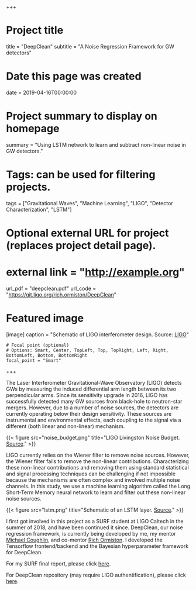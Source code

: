 +++
# Project title
title = "DeepClean" 
subtitle = "A Noise Regression Framework for GW detectors"

# Date this page was created
date = 2019-04-16T00:00:00

# Project summary to display on homepage
summary = "Using LSTM network to learn and subtract non-linear noise in GW detectors."

# Tags: can be used for filtering projects.
tags = ["Gravitational Waves", "Machine Learning", "LIGO", "Detector Characterization", "LSTM"]

# Optional external URL for project (replaces project detail page).
# external link = "http://example.org"
url_pdf = "deepclean.pdf"
url_code = "https://git.ligo.org/rich.ormiston/DeepClean"

# Featured image

[image]
    caption = "Schematic of LIGO interferometer design. Source: [LIGO](https://arxiv.org/abs/1602.03837)"

    # Focal point (optional)
    # Options: Smart, Center, TopLeft, Top, TopRight, Left, Right, BottomLeft, Bottom, BottomRight
    focal_point = "Smart"

+++

The Laser Interferometer Gravitational-Wave Observatory (LIGO) detects GWs by measuring the 
induced differential arm length between its two perpendicular arms. Since its sensitivity upgrade 
in 2016, LIGO has successfully detected many GW sources from black-hole to neutron-star mergers. However,
due to a number of noise sources, the detectors are currently operating below their design sensitivity.
These sources are instrumental and environmental effects, each coupling to the signal via a different 
(both linear and non-linear) mechanism.

{{< figure src="noise_budget.png" title="LIGO Livingston Noise Budget. [Source](https://www.ligo.org/science/Publication-O1Noise/index.php)." >}}

LIGO currently relies on the Wiener filter to remove noise sources. However, the Wiener filter fails
to remove the non-linear contributions. Characterizing these non-linear contributions and removing them 
using standard statistical and signal processing techniques can be challenging if not impossible because the 
mechanisms are often complex and involved multiple noise channels. In this study, we use a machine learning 
algorithm called the Long Short-Term Memory neural network to learn and filter out these non-linear noise sources.

{{< figure src="lstm.png" title="Schematic of an LSTM layer. [Source](https://colah.github.io/posts/2015-08-Understanding-LSTMs/)." >}}

I first got involved in this project as a SURF student at LIGO Caltech in the summer of 2018, and have been continued 
it since. DeepClean, our noise regression framework, is currently being developed by me, my mentor 
[Michael Coughlin](https://www.michaelwcoughlin.com/), and co-mentor 
[Rich Ormiston](https://www.physics.umn.edu/people/ormiston.html). I developed the Tensorflow frontend/backend 
and the Bayesian hyperparameter framework for DeepClean.

For my SURF final report, please click [here](deepclean.pdf).

For DeepClean repository (may require LIGO authentification), please click [here]($url_code).

























